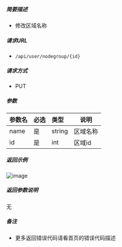 

    
##### 简要描述

- 修改区域名称

##### 请求URL
- ` /api/user/nodegroup/{id} `
  
##### 请求方式
- PUT 

##### 参数

|参数名|必选|类型|说明|
|:----    |:---|:----- |-----   |
|name     |是  |string | 区域名称    |
|id     |是  |int | 区域id    |

##### 返回示例 

![image](https://user-images.githubusercontent.com/90588289/133869065-2f70d89a-c755-448e-b87e-cb2e7dc5b3f0.png)

##### 返回参数说明 

无

##### 备注 

- 更多返回错误代码请看首页的错误代码描述



